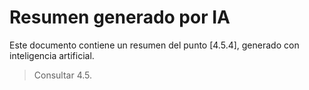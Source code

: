 # Resumen generado por IA

Este documento contiene un resumen del punto [4.5.4], generado con inteligencia artificial.

> Consultar 4.5.
